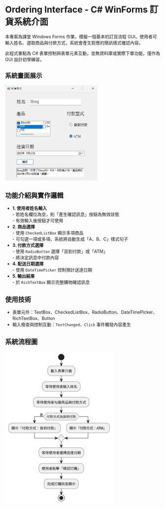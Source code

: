 <h1 style="font-size: 28px;">Ordering Interface - C# WinForms 訂貨系統介面</h1>

<p>本專案為課堂 Windows Forms 作業，模擬一個基本的訂貨流程 GUI。使用者可輸入姓名、選取商品與付款方式，系統會產生對應的簡訊樣式確認內容。</p>
<p>此程式重點為 C# 表單控制與表單元素互動，並無資料庫或實際下單功能，僅作為 GUI 設計初學練習。</p>

<h2 style="font-size: 20px;">系統畫面展示</h2>
<div>
  <img src="Ordering_Interface/Screenshot/Ordering_Interface.jpg" alt="介面畫面" width="300" />
</div>

<h2>功能介紹與實作邏輯</h2>
<ul>
  <li>
    <strong>1. 使用者姓名輸入</strong><br/>
    - 若姓名欄位為空，則「產生確認訊息」按鈕為無效狀態<br/>
    - 有效輸入後按鈕才可使用
  </li>
  <li>
    <strong>2. 商品選擇</strong><br/>
    - 使用 <code>CheckedListBox</code> 顯示多項商品<br/>
    - 可勾選一項或多項，系統將自動生成「A、B、C」樣式句子
  </li>
  <li>
    <strong>3. 付款方式選擇</strong><br/>
    - 使用 <code>RadioButton</code> 選擇「貨到付款」或「ATM」<br/>
    - 將決定訊息中付款內容
  </li>
  <li>
    <strong>4. 配送日期選擇</strong><br/>
    - 使用 <code>DateTimePicker</code> 控制預計送達日期
  </li>
  <li>
    <strong>5. 輸出結果</strong><br/>
    - 於 <code>RichTextBox</code> 顯示完整購物確認訊息
  </li>
</ul>

<h2>使用技術</h2>
<ul>
  <li>表單元件：TextBox、CheckedListBox、RadioButton、DateTimePicker、RichTextBox、Button</li>
  <li>輸入檢查與控制互動：<code>TextChanged</code>、<code>Click</code> 事件觸發內容產生</li>
</ul>

<h2>系統流程圖</h2>
<img src="Ordering_Interface/Screenshot/Ordering_Interface_UML.png" alt="流程圖" width="350" />
